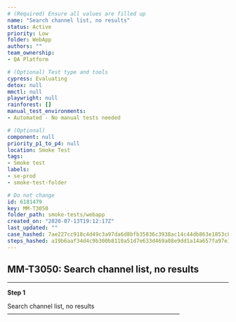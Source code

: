 ```yaml
---
# (Required) Ensure all values are filled up
name: "Search channel list, no results"
status: Active
priority: Low
folder: WebApp
authors: ""
team_ownership: 
- QA Platform

# (Optional) Test type and tools
cypress: Evaluating
detox: null
mmctl: null
playwright: null
rainforest: []
manual_test_environments: 
- Automated - No manual tests needed

# (Optional)
component: null
priority_p1_to_p4: null
location: Smoke Test
tags: 
- Smoke test
labels: 
- se-prod
- smoke-test-folder

# Do not change
id: 6181479
key: MM-T3050
folder_path: smoke-tests/webapp
created_on: "2020-07-13T19:12:17Z"
last_updated: ""
case_hashed: 7ae227cc918c4d49c3a97da6d8bfb35836c3938ac14c44db863e1853c8c3164d695eca70785b1fc3a0eb00f1aa298df1
steps_hashed: a19b6aaf34d4c9b300b8110a51d7e633d469a08e9dd1a14a657fa97e1d06db5ecf22d05302fcf62204d448419fe407d9
---
```


## MM-T3050: Search channel list, no results

---

**Step 1**

Search channel list, no results\
————————————————————————————
